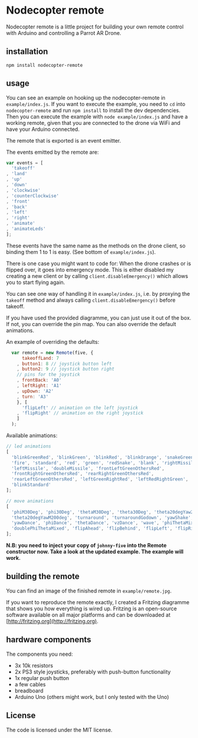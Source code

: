 Nodecopter remote
=================

Nodecopter remote is a little project for building your own remote control with
Arduino and controlling a Parrot AR Drone.

## installation
```shell
npm install nodecopter-remote
```

## usage
You can see an example on hooking up the nodecopter-remote in `example/index.js`.
If you want to execute the example, you need to `cd` into `nodecopter-remote`
and run `npm install` to install the dev dependencies. Then you can execute
the example with `node example/index.js` and have a working remote, given that
you are connected to the drone via WiFi and have your Arduino connected.

The remote that is exported is an event emitter.

The events emitted by the remote are:
```javascript
var events = [
  'takeoff'
, 'land'
, 'up'
, 'down'
, 'clockwise'
, 'counterClockwise'
, 'front'
, 'back'
, 'left'
, 'right'
, 'animate'
, 'animateLeds'
];
```

These events have the same name as the methods on the drone client, so binding 
them 1 to 1 is easy. (See bottom of `example/index.js`).

There is one case you might want to code for: When the drone crashes or is flipped
over, it goes into emergency mode. This is either disabled my creating a new client
or by calling `client.disableEmergency()` which allows you to start flying again.

You can see one way of handling it in `example/index.js`, i.e. by proxying the `takeoff`
method and always calling `client.disableEmergency()` before takeoff.


If you have used the provided diagramme, you can just use it out of the box. If
not, you can override the pin map. You can also override the default animations.

An example of overriding the defaults:
```javascript
  var remote = new Remote(five, {
      takeoffLand: 7
    , button1: 8 // joystick button left
    , button2: 9 // joystick button right
    // pins for the joystick
    , frontBack: 'A0'
    , leftRight: 'A1'
    , upDown: 'A2'
    , turn: 'A3'
    }, [
      'flipLeft' // animation on the left joystick
    , 'flipRight' // animation on the right joystick
    ]
  );
```

Available animations:

```javascript
// led animations
[
  'blinkGreenRed', 'blinkGreen', 'blinkRed', 'blinkOrange', 'snakeGreenRed',
  'fire', 'standard', 'red', 'green', 'redSnake', 'blank', 'rightMissile',
  'leftMissile', 'doubleMissile', 'frontLeftGreenOthersRed',
  'frontRightGreenOthersRed', 'rearRightGreenOthersRed',
  'rearLeftGreenOthersRed', 'leftGreenRightRed', 'leftRedRightGreen',
  'blinkStandard'
];

// move animations
[
  'phiM30Deg', 'phi30Deg', 'thetaM30Deg', 'theta30Deg', 'theta20degYaw200deg',
  'theta20degYawM200deg', 'turnaround', 'turnaroundGodown', 'yawShake',
  'yawDance', 'phiDance', 'thetaDance', 'vzDance', 'wave', 'phiThetaMixed',
  'doublePhiThetaMixed', 'flipAhead', 'flipBehind', 'flipLeft', 'flipRight'
];
```

**N.B: you need to inject your copy of `johnny-five` into the Remote constructor now.
Take a look at the updated example. The example will work.**

## building the remote
You can find an image of the finished remote in `example/remote.jpg`.

If you want to reproduce the remote exactly, I created a Fritzing diagramme
that shows you how everything is wired up. Fritzing is an open-source software
available on all major platforms and can be downloaded at [http://fritzing.org](http://fritzing.org).

## hardware components
The components you need:
- 3x 10k resistors
- 2x PS3 style joysticks, preferably with push-button functionality
- 1x regular push button
- a few cables
- breadboard
- Arduino Uno (others might work, but I only tested with the Uno)

## License
The code is licensed under the MIT license.

